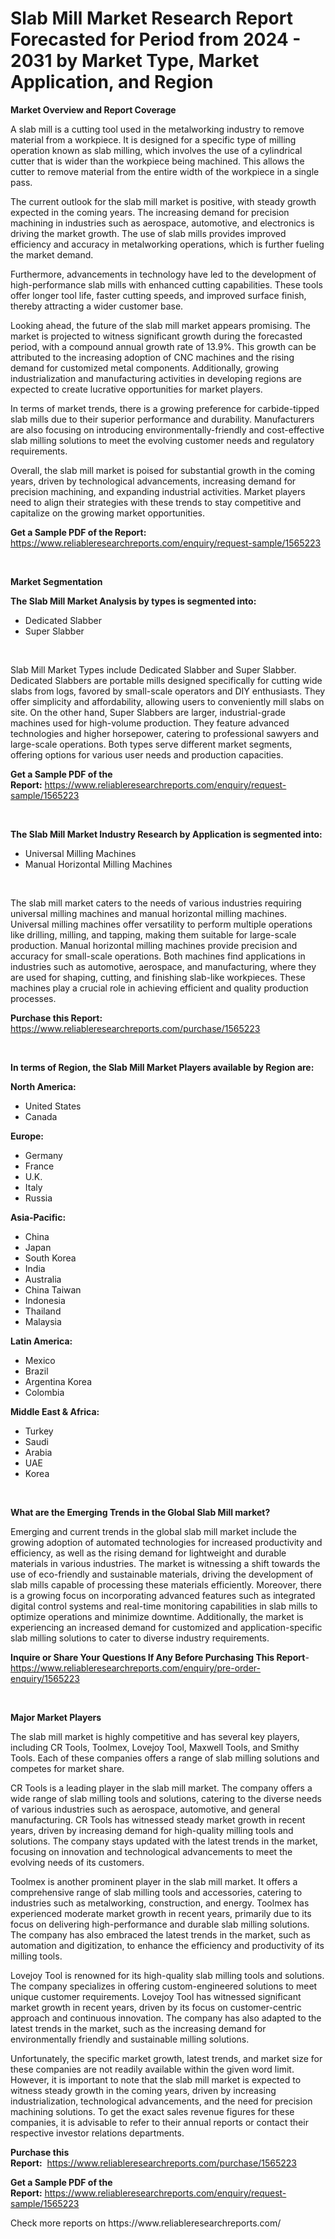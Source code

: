 <p><h1>Slab Mill Market Research Report Forecasted for Period from 2024 -  2031 by Market Type, Market Application, and Region</h1></p><p><strong>Market Overview and Report Coverage</strong></p>
<p><p>A slab mill is a cutting tool used in the metalworking industry to remove material from a workpiece. It is designed for a specific type of milling operation known as slab milling, which involves the use of a cylindrical cutter that is wider than the workpiece being machined. This allows the cutter to remove material from the entire width of the workpiece in a single pass.</p><p>The current outlook for the slab mill market is positive, with steady growth expected in the coming years. The increasing demand for precision machining in industries such as aerospace, automotive, and electronics is driving the market growth. The use of slab mills provides improved efficiency and accuracy in metalworking operations, which is further fueling the market demand.</p><p>Furthermore, advancements in technology have led to the development of high-performance slab mills with enhanced cutting capabilities. These tools offer longer tool life, faster cutting speeds, and improved surface finish, thereby attracting a wider customer base.</p><p>Looking ahead, the future of the slab mill market appears promising. The market is projected to witness significant growth during the forecasted period, with a compound annual growth rate of 13.9%. This growth can be attributed to the increasing adoption of CNC machines and the rising demand for customized metal components. Additionally, growing industrialization and manufacturing activities in developing regions are expected to create lucrative opportunities for market players.</p><p>In terms of market trends, there is a growing preference for carbide-tipped slab mills due to their superior performance and durability. Manufacturers are also focusing on introducing environmentally-friendly and cost-effective slab milling solutions to meet the evolving customer needs and regulatory requirements.</p><p>Overall, the slab mill market is poised for substantial growth in the coming years, driven by technological advancements, increasing demand for precision machining, and expanding industrial activities. Market players need to align their strategies with these trends to stay competitive and capitalize on the growing market opportunities.</p></p>
<p><strong>Get a Sample PDF of the Report:</strong> <a href="https://www.reliableresearchreports.com/enquiry/request-sample/1565223">https://www.reliableresearchreports.com/enquiry/request-sample/1565223</a></p>
<p>&nbsp;</p>
<p><strong>Market Segmentation</strong></p>
<p><strong>The Slab Mill Market Analysis by types is segmented into:</strong></p>
<p><ul><li>Dedicated Slabber</li><li>Super Slabber</li></ul></p>
<p>&nbsp;</p>
<p><p>Slab Mill Market Types include Dedicated Slabber and Super Slabber. Dedicated Slabbers are portable mills designed specifically for cutting wide slabs from logs, favored by small-scale operators and DIY enthusiasts. They offer simplicity and affordability, allowing users to conveniently mill slabs on site. On the other hand, Super Slabbers are larger, industrial-grade machines used for high-volume production. They feature advanced technologies and higher horsepower, catering to professional sawyers and large-scale operations. Both types serve different market segments, offering options for various user needs and production capacities.</p></p>
<p><strong>Get a Sample PDF of the Report:</strong>&nbsp;<a href="https://www.reliableresearchreports.com/enquiry/request-sample/1565223">https://www.reliableresearchreports.com/enquiry/request-sample/1565223</a></p>
<p>&nbsp;</p>
<p><strong>The Slab Mill Market Industry Research by Application is segmented into:</strong></p>
<p><ul><li>Universal Milling Machines</li><li>Manual Horizontal Milling Machines</li></ul></p>
<p>&nbsp;</p>
<p><p>The slab mill market caters to the needs of various industries requiring universal milling machines and manual horizontal milling machines. Universal milling machines offer versatility to perform multiple operations like drilling, milling, and tapping, making them suitable for large-scale production. Manual horizontal milling machines provide precision and accuracy for small-scale operations. Both machines find applications in industries such as automotive, aerospace, and manufacturing, where they are used for shaping, cutting, and finishing slab-like workpieces. These machines play a crucial role in achieving efficient and quality production processes.</p></p>
<p><strong>Purchase this Report:</strong>&nbsp; <a href="https://www.reliableresearchreports.com/purchase/1565223">https://www.reliableresearchreports.com/purchase/1565223</a></p>
<p>&nbsp;</p>
<p><strong>In terms of Region, the Slab Mill Market Players available by Region are:</strong></p>
<p>
    <p> <strong> North America: </strong>
        <ul>
            <li>United States</li>
            <li>Canada</li>
        </ul>
        </p> 
    <p> <strong> Europe: </strong>
        <ul>
            <li>Germany</li>
            <li>France</li>
            <li>U.K.</li>
            <li>Italy</li>
            <li>Russia</li>
        </ul>
        </p> 
    <p> <strong> Asia-Pacific: </strong>
        <ul>
            <li>China</li>
            <li>Japan</li>
            <li>South Korea</li>
            <li>India</li>
            <li>Australia</li>
            <li>China Taiwan</li>
            <li>Indonesia</li>
            <li>Thailand</li>
            <li>Malaysia</li>
        </ul>
        </p> 
    <p> <strong> Latin America: </strong>
        <ul>
            <li>Mexico</li>
            <li>Brazil</li>
            <li>Argentina Korea</li>
            <li>Colombia</li>
        </ul>
        </p> 
    <p> <strong> Middle East & Africa: </strong>
        <ul>
            <li>Turkey</li>
            <li>Saudi</li>
            <li>Arabia</li>
            <li>UAE</li>
            <li>Korea</li>
        </ul>
    </p>
    </p>
<p>&nbsp;</p>
<p><strong>What are the Emerging Trends in the Global Slab Mill market?</strong></p>
<p><p>Emerging and current trends in the global slab mill market include the growing adoption of automated technologies for increased productivity and efficiency, as well as the rising demand for lightweight and durable materials in various industries. The market is witnessing a shift towards the use of eco-friendly and sustainable materials, driving the development of slab mills capable of processing these materials efficiently. Moreover, there is a growing focus on incorporating advanced features such as integrated digital control systems and real-time monitoring capabilities in slab mills to optimize operations and minimize downtime. Additionally, the market is experiencing an increased demand for customized and application-specific slab milling solutions to cater to diverse industry requirements.</p></p>
<p><strong>Inquire or Share Your Questions If Any Before Purchasing This Report</strong>- <a href="https://www.reliableresearchreports.com/enquiry/pre-order-enquiry/1565223">https://www.reliableresearchreports.com/enquiry/pre-order-enquiry/1565223</a></p>
<p>&nbsp;</p>
<p><strong>Major Market Players</strong></p>
<p><p>The slab mill market is highly competitive and has several key players, including CR Tools, Toolmex, Lovejoy Tool, Maxwell Tools, and Smithy Tools. Each of these companies offers a range of slab milling solutions and competes for market share. </p><p>CR Tools is a leading player in the slab mill market. The company offers a wide range of slab milling tools and solutions, catering to the diverse needs of various industries such as aerospace, automotive, and general manufacturing. CR Tools has witnessed steady market growth in recent years, driven by increasing demand for high-quality milling tools and solutions. The company stays updated with the latest trends in the market, focusing on innovation and technological advancements to meet the evolving needs of its customers.</p><p>Toolmex is another prominent player in the slab mill market. It offers a comprehensive range of slab milling tools and accessories, catering to industries such as metalworking, construction, and energy. Toolmex has experienced moderate market growth in recent years, primarily due to its focus on delivering high-performance and durable slab milling solutions. The company has also embraced the latest trends in the market, such as automation and digitization, to enhance the efficiency and productivity of its milling tools.</p><p>Lovejoy Tool is renowned for its high-quality slab milling tools and solutions. The company specializes in offering custom-engineered solutions to meet unique customer requirements. Lovejoy Tool has witnessed significant market growth in recent years, driven by its focus on customer-centric approach and continuous innovation. The company has also adapted to the latest trends in the market, such as the increasing demand for environmentally friendly and sustainable milling solutions.</p><p>Unfortunately, the specific market growth, latest trends, and market size for these companies are not readily available within the given word limit. However, it is important to note that the slab mill market is expected to witness steady growth in the coming years, driven by increasing industrialization, technological advancements, and the need for precision machining solutions. To get the exact sales revenue figures for these companies, it is advisable to refer to their annual reports or contact their respective investor relations departments.</p></p>
<p><strong>Purchase this Report:</strong>&nbsp;&nbsp;<a href="https://www.reliableresearchreports.com/purchase/1565223">https://www.reliableresearchreports.com/purchase/1565223</a></p>
<p></p>
<p><strong>Get a Sample PDF of the Report:</strong>&nbsp;<a href="https://www.reliableresearchreports.com/enquiry/request-sample/1565223">https://www.reliableresearchreports.com/enquiry/request-sample/1565223</a></p>
<p>Check more reports on https://www.reliableresearchreports.com/</p>